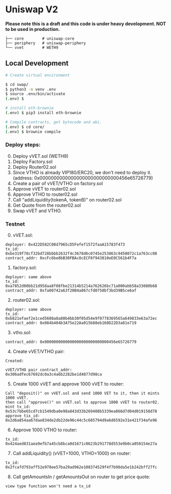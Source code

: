 # Uniswap V2

**Please note this is a draft and this code is under heavy development. NOT to be used in production.**



```
├── core        # uniswap-core
├── periphery   # uniswap-periphery
└── vvet        # WETH9
```

## Local Development
```bash
# Create virtual environment

$ cd swap/
$ python3 -m venv .env
$ source .env/bin/activate
(.env) $

# install eth-brownie
(.env) $ pip3 install eth-brownie

# Compile contracts, get bytecode and abi.
(.env) $ cd core/
(.env) $ brownie compile
```

### Deploy steps:

0. Deploy vVET.sol (WETH9)
1. Deploy Factory.sol
2. Deploy Router02.sol
3. Since VTHO is already VIP180/ERC20, we don't need to deploy it. (address: 0x0000000000000000000000000000456e65726779)
4. Create a pair of vVET/VTHO on factory.sol
5. Approve vVET to router02.sol
6. Approve VTHO to router02.sol
7. Call "addLiquidity(tokenA, tokenB)" on router02.sol
8. Get Quote from the router02.sol
9. Swap vVET and VTHO.

### Testnet

0. vVET.sol:
```
deployer: 0x422D582C08d7965cD5Fefef1572faaA15783f473
tx_id: 0xbe319f78cf32bd728bbbb2632f4c3678d6c0745e253863c9450072c1a763cc08
contract_addr: 0xcFc6be8bB30FBAc8cECF8f943810eE0C561b4F7a
```

1. factory.sol:
```
deployer: same above
tx_id: 0xa7852d00bb21d958aa8f08fbe21314b5214a762626bc71a000abb58a33080b68
contract_addr: 0xfa00742a63f20B4a867cfd0758bf3bd39B5ce6af
```

2. router02.sol:
```
deployer: same above
tx_id: 0xb821efaef2e1ced5608a8a80b4bb30f05d54e9f0778369565a649833e63a72ec
contract_addr: 0x084b404b3A75e22Aa015b88eb160D22D3a81e719
```

3. vtho.sol:
```
contract_addr: 0x0000000000000000000000000000456e65726779
```

4. Create vVET/VTHO pair:
```
Created:

vVET/VTHO pair contract_addr: 0x306adfec67692dc0a3c4a6b2282be1d4877d98ca
```

5. Create 1000 vVET and approve 1000 vVET to router:
```
Call "deposit()" on vVET.sol and send 1000 VET to it, then it mints 1000 vVET.
then call "approve()" on vVET.sol to approve 1000 vVET to router02.
mint tx_id: 0x53c7bbe65cd7cb1549dba0e98a843d33b269408b5339ea866d7d04d019158d78
approve tix_id: 0x2d6a854aa67dae834de2db22de96c44c5c685794d9a6d6592e31e421f34afe96
```

6. Approve 1000 VTHO to router:
```
tx_id: 0x424aed831aea9efb7a45cb8bca0d1671c0623b291778d553e9b0ca058154e27a
```

7. Call addLiquidity() (vVET=1000, VTHO=1000) on router:
```
tx_id: 0x2fcafd793aff52e978ee57ba29ad962e108374529f4f7b98da5e1b242bff27fc
```

8. Call getAmountsIn / getAmountsOut on router to get price quote:
```
view type function won't need a tx_id
```
